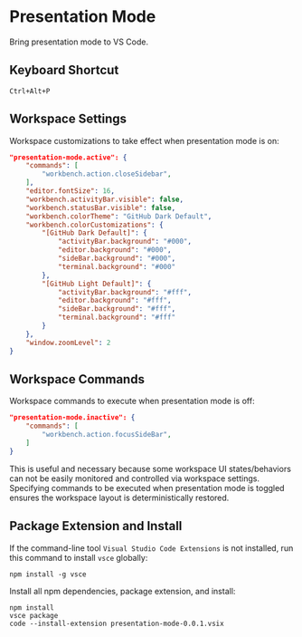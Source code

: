 # Presentation Mode

Bring presentation mode to VS Code.

## Keyboard Shortcut

`Ctrl+Alt+P`

## Workspace Settings

Workspace customizations to take effect when presentation mode is on:

```json
"presentation-mode.active": {
    "commands": [
        "workbench.action.closeSidebar",
    ],
    "editor.fontSize": 16,
    "workbench.activityBar.visible": false,
    "workbench.statusBar.visible": false,
    "workbench.colorTheme": "GitHub Dark Default",
    "workbench.colorCustomizations": {
        "[GitHub Dark Default]": {
            "activityBar.background": "#000",
            "editor.background": "#000",
            "sideBar.background": "#000",
            "terminal.background": "#000"
        },
        "[GitHub Light Default]": {
            "activityBar.background": "#fff",
            "editor.background": "#fff",
            "sideBar.background": "#fff",
            "terminal.background": "#fff"
        }
    },
    "window.zoomLevel": 2
}
```

## Workspace Commands

Workspace commands to execute when presentation mode is off:

```json
"presentation-mode.inactive": {
    "commands": [
        "workbench.action.focusSideBar",
    ]
}
```

This is useful and necessary because some workspace UI states/behaviors can not be easily monitored and controlled via workspace settings. Specifying commands to be executed when presentation mode is toggled ensures the workspace layout is deterministically restored.

## Package Extension and Install

If the command-line tool `Visual Studio Code Extensions` is not installed, run this command to install `vsce` globally:
```
npm install -g vsce
```
Install all npm dependencies, package extension, and install:
```
npm install
vsce package
code --install-extension presentation-mode-0.0.1.vsix
```
